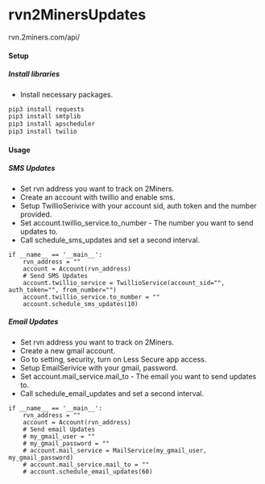 # rvn2MinersUpdates
rvn.2miners.com/api/


#### Setup
##### Install libraries
- Install necessary packages.

```bash
pip3 install requests
pip3 install smtplib
pip3 install apscheduler
pip3 install twilio
```

#### Usage
##### SMS Updates
 - Set rvn address you want to track on 2Miners.
 - Create an account with twillio and enable sms.
 - Setup TwillioSerivice with your account sid, auth token and the number provided.
 - Set account.twillio_service.to_number - The number you want to send updates to. 
 - Call schedule_sms_updates and set a second interval.

```python3
if __name__ == '__main__':
    rvn_address = ""
    account = Account(rvn_address)
    # Send SMS Updates
    account.twillio_service = TwillioService(account_sid="", auth_token="", from_number="")
    account.twillio_service.to_number = ""
    account.schedule_sms_updates(10)
```

##### Email Updates
 - Set rvn address you want to track on 2Miners.
 - Create a new gmail account.
  -  Go to setting, security, turn on Less Secure app access.
 - Setup EmailSerivice with your gmail, password.
 - Set account.mail_service.mail_to - The email you want to send updates to. 
 - Call schedule_email_updates and set a second interval.

```python3
if __name__ == '__main__':
    rvn_address = ""
    account = Account(rvn_address)
    # Send email Updates
    # my_gmail_user = ""
    # my_gmail_password = ""
    # account.mail_service = MailService(my_gmail_user, my_gmail_password)
    # account.mail_service.mail_to = ""
    # account.schedule_email_updates(60)
```

